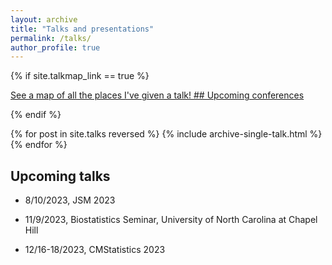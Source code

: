 ```yaml
---
layout: archive
title: "Talks and presentations"
permalink: /talks/
author_profile: true
---
```


{% if site.talkmap_link == true %}

<p style="text-decoration:underline;"><a href="/talkmap.html">See a map of all the places I've given a talk! ## Upcoming conferences </a></p>

{% endif %}

{% for post in site.talks reversed %}
  {% include archive-single-talk.html %}
{% endfor %}

## Upcoming talks

* 8/10/2023, JSM 2023

* 11/9/2023, Biostatistics Seminar, University of North Carolina at Chapel Hill

* 12/16-18/2023, CMStatistics 2023
